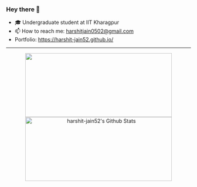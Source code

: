 ### Hey there 👋

- 🎓 Undergraduate student at IIT Kharagpur
- 📫 How to reach me: harshitjain0502@gmail.com
- Portfolio: https://harshit-jain52.github.io/
<hr>
<p align=center>
  <img height="175" width="400" src="https://github-readme-stats-eight-theta.vercel.app/api/top-langs/?username=harshit-jain52&layout=compact&langs_count=8&theme=nightowl"/>
  
  <img height="175" width="400" src="https://github-readme-stats-eight-theta.vercel.app/api?username=harshit-jain52&show_icons=true&theme=nightowl&include_all_commits=true&count_private=true" alt="harshit-jain52's Github Stats"/>
  
</p>
